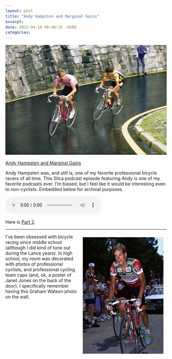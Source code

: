 ```yaml
---
layout: post
title: "Andy Hampsten and Marginal Gains"
excerpt: 
date: 2022-04-10 06:49:15 -0500
categories: 
---
```


![](/assets/2022/04/HampstenClimbPink.CV_.jpg)

[Andy Hampsten and Marginal Gains](https://silca.cc/blogs/marginalgains/andy-hampsten-and-marginal-gains)

Andy Hampsten was, and still is, one of my favorite professional bicycle racers of all time. This Silca podcast episode featuring Andy is one of my favorite podcasts ever. I'm biased, but I feel like it would be interesting even to non-cyclists. Embedded below for archival purposes.

<p><audio controls src="/assets/2022/04/068.mp3"></audio></p>

Here is [Part 2](https://silca.cc/blogs/marginalgains/andy-hampsten-part-2-giro-d-italia-eddy-merckx-and-bike-touring).

<hr>

<p><img src="/assets/2022/04/D3h3sULU8AAgBeU.jpg" style="float:right;width:50%;margin:10px" />I've been obsessed with bicycle racing since middle school (although I did kind of tune out during the Lance years). In high school, my room was decorated with photos of professional cyclists, and professional cycling team caps (and, ok, a poster of Janet Jones on the back of the door). I specifically remember having this Graham Watson photo on the wall.</p>
